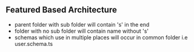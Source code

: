 ## Featured Based Architecture

- parent folder with sub folder will contain 's' in the end
- folder with no sub folder will contain name without 's'
- schemas which use in multiple places will occur in common folder i.e user.schema.ts
